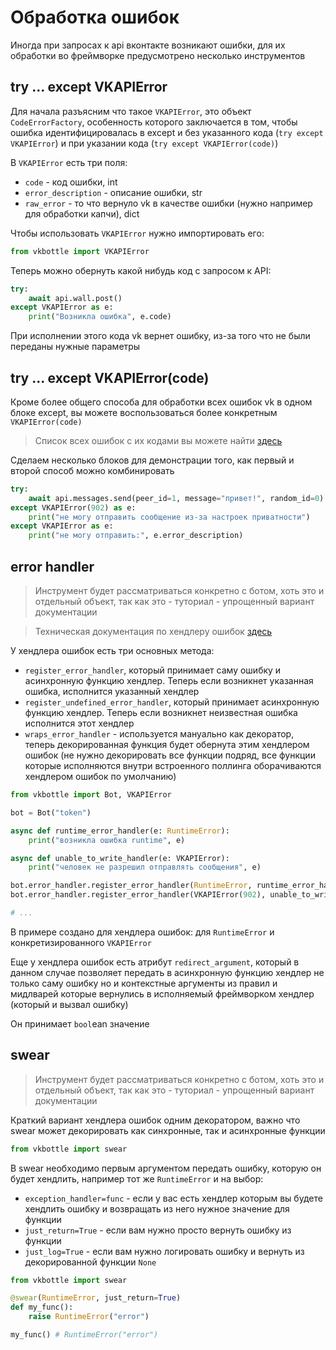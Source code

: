 # Обработка ошибок

Иногда при запросах к api вконтакте возникают ошибки, для их обработки во фреймворке предусмотрено несколько инструментов

## try ... except VKAPIError

Для начала разъясним что такое `VKAPIError`, это объект `CodeErrorFactory`, особенность которого заключается в том, чтобы ошибка идентифицировалась в except и без указанного кода (`try except VKAPIError`) и при указании кода (`try except VKAPIError(code)`)

В `VKAPIError` есть три поля:

* `code` - код ошибки, int
* `error_description` - описание ошибки, str
* `raw_error` - то что вернуло vk в качестве ошибки (нужно например для обработки капчи), dict

Чтобы использовать `VKAPIError` нужно импортировать его:

```python
from vkbottle import VKAPIError
```

Теперь можно обернуть какой нибудь код с запросом к API:

```python
try:
    await api.wall.post()
except VKAPIError as e:
    print("Возникла ошибка", e.code)
```

При исполнении этого кода vk вернет ошибку, из-за того что не были переданы нужные параметры

## try ... except VKAPIError(code)

Кроме более общего способа для обработки всех ошибок vk в одном блоке except, вы можете воспользоваться более конкретным `VKAPIError(code)`

> Список всех ошибок с их кодами вы можете найти [здесь](https://vk.com/dev/errors)

Сделаем несколько блоков для демонстрации того, как первый и второй способ можно комбинировать

```python
try:
    await api.messages.send(peer_id=1, message="привет!", random_id=0)
except VKAPIError(902) as e:
    print("не могу отправить сообщение из-за настроек приватности")
except VKAPIError as e:
    print("не могу отправить:", e.error_description)
```

## error handler

> Инструмент будет рассматриваться конкретно с ботом, хоть это и отдельный объект, так как это - туториал - упрощенный вариант документации

> Техническая документация по хендлеру ошибок [здесь](/docs/low-level/exception_factory/error-handler.md)

У хендлера ошибок есть три основных метода:

* `register_error_handler`, который принимает саму ошибку и асинхронную функцию хендлер. Теперь если возникнет указанная ошибка, исполнится указанный хендлер
*  `register_undefined_error_handler`, который принимает асинхронную функцию хендлер. Теперь если возникнет неизвестная ошибка исполнится этот хендлер
* `wraps_error_handler` - используется мануально как декоратор, теперь декорированная функция будет обернута этим хендлером ошибок (не нужно декорировать все функции подряд, все функции которые исполняются внутри встроенного поллинга оборачиваются хендлером ошибок по умолчанию)

```python
from vkbottle import Bot, VKAPIError

bot = Bot("token")

async def runtime_error_handler(e: RuntimeError):
    print("возникла ошибка runtime", e)

async def unable_to_write_handler(e: VKAPIError):
    print("человек не разрешил отправлять сообщения", e)

bot.error_handler.register_error_handler(RuntimeError, runtime_error_handler)
bot.error_handler.register_error_handler(VKAPIError(902), unable_to_write_handler)

# ...
```

В примере создано для хендлера ошибок: для `RuntimeError` и конкретизированного `VKAPIError`

Еще у хендлера ошибок есть атрибут `redirect_argument`, который в данном случае позволяет передать в асинхронную функцию хендлер не только саму ошибку но и контекстные аргументы из правил и мидлварей которые вернулись в исполняемый фреймворком хендлер (который и вызвал ошибку)

Он принимает `bool`ean значение

## swear

> Инструмент будет рассматриваться конкретно с ботом, хоть это и отдельный объект, так как это - туториал - упрощенный вариант документации

Краткий вариант хендлера ошибок одним декоратором, важно что swear может декорировать как синхронные, так и асинхронные функции

```python
from vkbottle import swear
```

В swear необходимо первым аргументом передать ошибку, которую он будет хендлить, например тот же `RuntimeError` и на выбор:

* `exception_handler=func` - если у вас есть хендлер которым вы будете хендлить ошибку и возвращать из него нужное значение для функции
* `just_return=True` - если вам нужно просто вернуть ошибку из функции
* `just_log=True` - если вам нужно логировать ошибку и вернуть из декорированной функции `None`

```python
from vkbottle import swear

@swear(RuntimeError, just_return=True)
def my_func():
    raise RuntimeError("error")

my_func() # RuntimeError("error")
```

